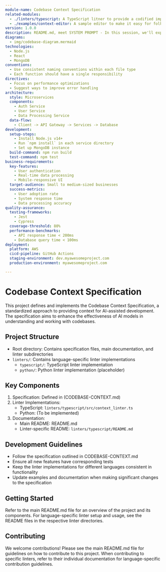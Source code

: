 ```yaml
---
module-name: Codebase Context Specification
related-modules:
  - ./linters/typescript: A TypeScript litner to provide a codified implementation of the spec in it's most basic form.
  - ./examples/context-editor: A sample editor to make it easy for folks to get started
version: 1.0.0
description: README.md, meet SYSTEM PROMPT - In this session, we'll explore how CCS provides a structured yet flexible approach to documenting high-level architecture, design decisions, and project-specific conventions. Learn how this convention not only clarifies relationships within the code for human developers but also optimizes the codebase for AI model consumption, leading to more accurate suggestions and enhanced development efficiency.
diagrams:
  - img/codebase-diagram.mermaid
technologies:
  - Node.js
  - React
  - MongoDB
conventions:
  - Use consistent naming conventions within each file type
  - Each function should have a single responsibility
directives:
  - Focus on performance optimizations
  - Suggest ways to improve error handling
architecture:
  style: Microservices
  components:
    - Auth Service
    - User Service
    - Data Processing Service
  data-flow:
    - Client -> API Gateway -> Services -> Database
development:
  setup-steps:
    - Install Node.js v14+
    - Run `npm install` in each service directory
    - Set up MongoDB instance
  build-command: npm run build
  test-command: npm test
business-requirements:
  key-features:
    - User authentication
    - Real-time data processing
    - Mobile-responsive UI
  target-audience: Small to medium-sized businesses
  success-metrics:
    - User adoption rate
    - System response time
    - Data processing accuracy
quality-assurance:
  testing-frameworks:
    - Jest
    - Cypress
  coverage-threshold: 80%
  performance-benchmarks:
    - API response time < 200ms
    - Database query time < 100ms
deployment:
  platform: AWS
  cicd-pipeline: GitHub Actions
  staging-environment: dev.myawesomeproject.com
  production-environment: myawesomeproject.com

---
```


# Codebase Context Specification

This project defines and implements the Codebase Context Specification, a standardized approach to providing context for AI-assisted development. The specification aims to enhance the effectiveness of AI models in understanding and working with codebases.

## Project Structure

- Root directory: Contains specification files, main documentation, and linter subdirectories
- `linters/`: Contains language-specific linter implementations
  - `typescript/`: TypeScript linter implementation
  - `python/`: Python linter implementation (placeholder)

## Key Components

1. Specification: Defined in (CODEBASE-CONTEXT.md)
2. Linter Implementations:
   - TypeScript: `linters/typescript/src/context_linter.ts`
   - Python: (To be implemented)
3. Documentation:
   - Main README: README.md
   - Linter-specific README: `linters/typescript/README.md`

## Development Guidelines

- Follow the specification outlined in CODEBASE-CONTEXT.md
- Ensure all new features have corresponding tests
- Keep the linter implementations for different languages consistent in functionality
- Update examples and documentation when making significant changes to the specification

## Getting Started

Refer to the main README.md file for an overview of the project and its components. For language-specific linter setup and usage, see the README files in the respective linter directories.

## Contributing

We welcome contributions! Please see the main README.md file for guidelines on how to contribute to this project. When contributing to specific linters, refer to their individual documentation for language-specific contribution guidelines.